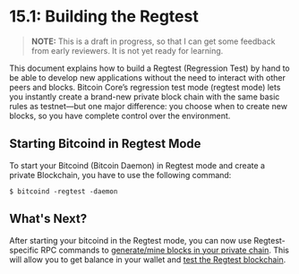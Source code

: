 # 15.1: Building the Regtest

> **NOTE:** This is a draft in progress, so that I can get some feedback from early reviewers. It is not yet ready for learning.

This document explains how to build a Regtest (Regression Test) by hand to be able to develop new applications without the need to interact with other peers and blocks.
Bitcoin Core’s regression test mode (regtest mode) lets you instantly create a brand-new private block chain with the same basic rules as testnet—but one major difference: you choose when to create new blocks, so you have complete control over the environment.

## Starting Bitcoind in Regtest Mode

To start your Bitcoind (Bitcoin Daemon) in Regtest mode and create a private Blockchain, you have to use the following command:
```
$ bitcoind -regtest -daemon
```

## What's Next?

After starting your bitcoind in the Regtest mode, you can now use Regtest-specific RPC commands to [generate/mine blocks in your private chain](15_3_Mining_with_Regtest.md).
This will allow you to get balance in your wallet and [test the Regtest blockchain](15_2_Testing_with_Regtest.md).

